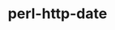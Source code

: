 ---
title: "perl-http-date"
layout: cache
categories: [package, develop]
meta: {"compilers": ["none"], "num_specs": 6, "num_specs_by_stack": {"data-vis-sdk": 3, "e4s": 3, "hep": 3, "root": 6}, "oss": ["ubuntu20.04", "ubuntu22.04"], "platforms": ["linux"], "stacks": ["data-vis-sdk", "e4s", "hep", "root"], "targets": ["x86_64_v3"], "versions": ["6.06"]}
spec_details: [{"compiler": "none", "hash": "52yybhg2b6hwrgaz3hmkb4vtwhzr4bty", "os": "ubuntu22.04", "platform": "linux", "size": "-", "stacks": ["e4s", "hep", "root"], "target": "x86_64_v3", "variants": ["build_system=perl"], "versions": ["6.06"]}, {"compiler": "none", "hash": "ebw7ifsavpcpie567ztjgr4z6wz6qptx", "os": "ubuntu22.04", "platform": "linux", "size": "-", "stacks": ["e4s", "hep", "root"], "target": "x86_64_v3", "variants": ["build_system=perl"], "versions": ["6.06"]}, {"compiler": "none", "hash": "eel5ntfd7awnavw6nzaykztyd4tvn7lu", "os": "ubuntu22.04", "platform": "linux", "size": "-", "stacks": ["e4s", "hep", "root"], "target": "x86_64_v3", "variants": ["build_system=perl"], "versions": ["6.06"]}, {"compiler": "none", "hash": "ipyqtgq6rpvuoanb3kntrfy4la3imu5o", "os": "ubuntu20.04", "platform": "linux", "size": "-", "stacks": ["data-vis-sdk", "root"], "target": "x86_64_v3", "variants": ["build_system=perl"], "versions": ["6.06"]}, {"compiler": "none", "hash": "rcvsxlx3fkeyxf3xl3rzhyqblu6dvk2u", "os": "ubuntu20.04", "platform": "linux", "size": "-", "stacks": ["data-vis-sdk", "root"], "target": "x86_64_v3", "variants": ["build_system=perl"], "versions": ["6.06"]}, {"compiler": "none", "hash": "v7ley5ujvt6ejn2rz75jbkuoe3nm3i4w", "os": "ubuntu20.04", "platform": "linux", "size": "-", "stacks": ["data-vis-sdk", "root"], "target": "x86_64_v3", "variants": ["build_system=perl"], "versions": ["6.06"]}]
---